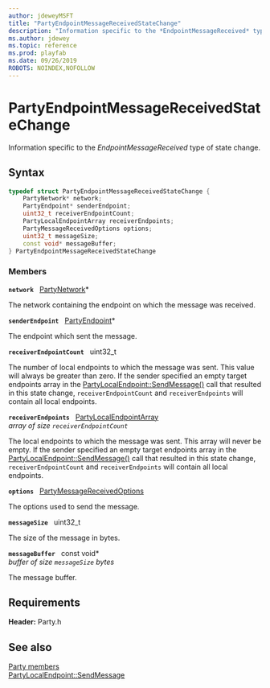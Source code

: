 ```yaml
---
author: jdeweyMSFT
title: "PartyEndpointMessageReceivedStateChange"
description: "Information specific to the *EndpointMessageReceived* type of state change."
ms.author: jdewey
ms.topic: reference
ms.prod: playfab
ms.date: 09/26/2019
ROBOTS: NOINDEX,NOFOLLOW
---
```


# PartyEndpointMessageReceivedStateChange  

Information specific to the *EndpointMessageReceived* type of state change.  

## Syntax  
  
```cpp
typedef struct PartyEndpointMessageReceivedStateChange {  
    PartyNetwork* network;  
    PartyEndpoint* senderEndpoint;  
    uint32_t receiverEndpointCount;  
    PartyLocalEndpointArray receiverEndpoints;  
    PartyMessageReceivedOptions options;  
    uint32_t messageSize;  
    const void* messageBuffer;  
} PartyEndpointMessageReceivedStateChange  
```
  
### Members  
  
**`network`** &nbsp; [PartyNetwork](../classes/PartyNetwork/partynetwork.md)*  
  
The network containing the endpoint on which the message was received.
  
**`senderEndpoint`** &nbsp; [PartyEndpoint](../classes/PartyEndpoint/partyendpoint.md)*  
  
The endpoint which sent the message.
  
**`receiverEndpointCount`** &nbsp; uint32_t  
  
The number of local endpoints to which the message was sent. This value will always be greater than zero. If the sender specified an empty target endpoints array in the [PartyLocalEndpoint::SendMessage()](../classes/PartyLocalEndpoint/methods/partylocalendpoint_sendmessage.md) call that resulted in this state change, ```receiverEndpointCount``` and ```receiverEndpoints``` will contain all local endpoints.
  
**`receiverEndpoints`** &nbsp; [PartyLocalEndpointArray](../typedefs.md)  
*array of size `receiverEndpointCount`*  
  
The local endpoints to which the message was sent. This array will never be empty. If the sender specified an empty target endpoints array in the [PartyLocalEndpoint::SendMessage()](../classes/PartyLocalEndpoint/methods/partylocalendpoint_sendmessage.md) call that resulted in this state change, ```receiverEndpointCount``` and ```receiverEndpoints``` will contain all local endpoints.
  
**`options`** &nbsp; [PartyMessageReceivedOptions](../enums/partymessagereceivedoptions.md)  
  
The options used to send the message.
  
**`messageSize`** &nbsp; uint32_t  
  
The size of the message in bytes.
  
**`messageBuffer`** &nbsp; const void*  
*buffer of size `messageSize` bytes*  
  
The message buffer.
  
  
## Requirements  
  
**Header:** Party.h
  
## See also  
[Party members](../party_members.md)  
[PartyLocalEndpoint::SendMessage](../classes/PartyLocalEndpoint/methods/partylocalendpoint_sendmessage.md)
  
  
